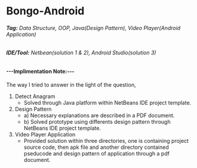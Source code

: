 # Bongo-Android
###### **Tag:** Data Structure, OOP, Java(Design Pattern), Video Player(Android Application)
###### **IDE/Tool:** Netbean(solution 1 & 2), Android Studio(solution 3) 

#### ---Implimentation Note:---
The way I tried to answer in the light of the question,

1. Detect Anagram
   - Solved through Java platform within NetBeans IDE project template.
2. Design Pattern
   - a) Necessary explanations are described in a PDF document.
   - b) Solved prototype using differents design pattern through NetBeans IDE project template.
3. Video Player Application
   - Provided solution within three directories, one is containing project source code, then apk file and another directory contained pseducode and design pattern of application through a pdf document. 
